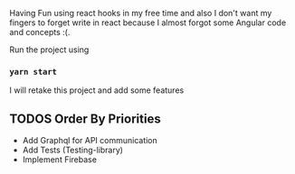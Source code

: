 Having Fun using react hooks in my free time and also I don't want  my fingers to forget write in react because I almost forgot some Angular code and concepts :(.

Run the project using
### `yarn start`
I will retake this project and add some features
## TODOS Order By Priorities
- Add Graphql for API communication
- Add Tests (Testing-library)
- Implement Firebase
